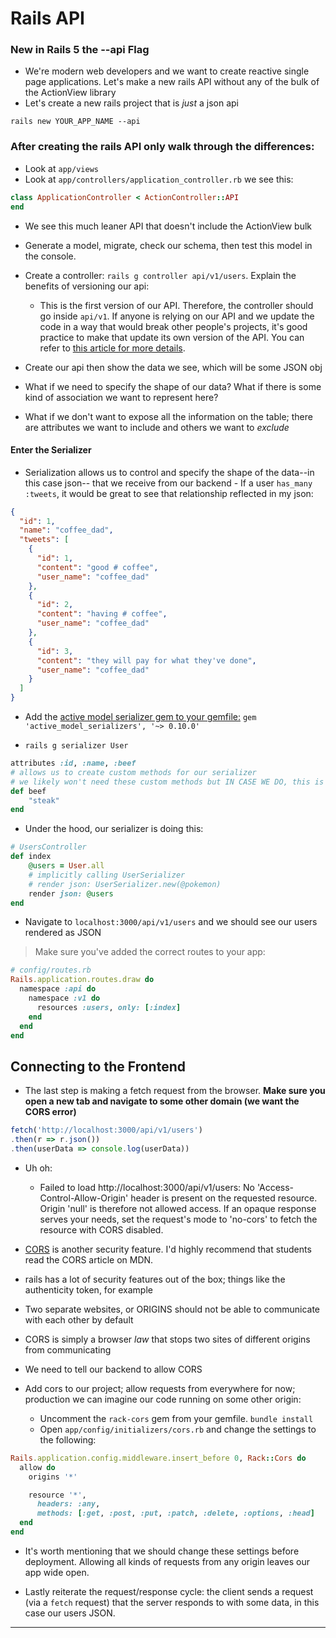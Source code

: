 # Rails API

### New in Rails 5 the --api Flag

- We're modern web developers and we want to create reactive single page applications. Let's make a new rails API
  without any of the bulk of the ActionView library
- Let's create a new rails project that is _just_ a json api

`rails new YOUR_APP_NAME --api`

### After creating the rails API only walk through the differences:

- Look at `app/views`
- Look at `app/controllers/application_controller.rb` we see this:

```ruby
class ApplicationController < ActionController::API
end
```

- We see this much leaner API that doesn't include the ActionView bulk
- Generate a model, migrate, check our schema, then test this model in the console.
- Create a controller: `rails g controller api/v1/users`. Explain the benefits of versioning our api:


  - This is the first version of our API. Therefore, the controller should go inside `api/v1`. If anyone is relying on our API and we update the code in a way that would break other people's projects, it's good practice to make that update its own version of the API. You can refer to [this article for more details](https://chriskottom.com/blog/2017/04/versioning-a-rails-api/).


- Create our api then show the data we see, which will be some JSON obj

- What if we need to specify the shape of our data? What if there is some kind of association we want to represent here?

- What if we don't want to expose all the information on the table; there are attributes we want to include and others
  we want to _exclude_

#### Enter the Serializer

- Serialization allows us to control and specify the shape of the data--in this case json-- that we receive from our
  backend - If a user `has_many :tweets`, it would be great to see that relationship reflected in my json:

```json
{
  "id": 1,
  "name": "coffee_dad",
  "tweets": [
    {
      "id": 1,
      "content": "good # coffee",
      "user_name": "coffee_dad"
    },
    {
      "id": 2,
      "content": "having # coffee",
      "user_name": "coffee_dad"
    },
    {
      "id": 3,
      "content": "they will pay for what they've done",
      "user_name": "coffee_dad"
    }
  ]
}
```

- Add the [active model serializer gem to your gemfile:][active-model-serializer-docs]
  `gem 'active_model_serializers', '~> 0.10.0'`

- `rails g serializer User`

```Ruby
attributes :id, :name, :beef
# allows us to create custom methods for our serializer
# we likely won't need these custom methods but IN CASE WE DO, this is possible
def beef
	"steak"
end
```

- Under the hood, our serializer is doing this:

```ruby
# UsersController
def index
	@users = User.all
	# implicitly calling UserSerializer
	# render json: UserSerializer.new(@pokemon)
	render json: @users
end
```

- Navigate to `localhost:3000/api/v1/users` and we should see our users rendered as JSON

> Make sure you've added the correct routes to your app:

```ruby
# config/routes.rb
Rails.application.routes.draw do
  namespace :api do
    namespace :v1 do
      resources :users, only: [:index]
    end
  end
end

```

## Connecting to the Frontend

- The last step is making a fetch request from the browser. **Make sure you open a new tab and navigate to some other domain (we want the CORS error)**

```JavaScript
fetch('http://localhost:3000/api/v1/users')
.then(r => r.json())
.then(userData => console.log(userData))
```
- Uh oh:
  - Failed to load http://localhost:3000/api/v1/users: No 'Access-Control-Allow-Origin' header is present on the requested resource. Origin 'null' is therefore not allowed access. If an opaque response serves your needs, set the request's mode to 'no-cors' to fetch the resource with CORS disabled.



- [CORS][mdn-cors] is another security feature. I'd highly recommend that students read the CORS article on MDN.
- rails has a lot of security features out of the box; things like the authenticity token, for example
- Two separate websites, or ORIGINS should not be able to communicate with each other by default
- CORS is simply a browser _law_ that stops two sites of different origins from communicating
- We need to tell our backend to allow CORS
- Add cors to our project; allow requests from everywhere for now; production we can imagine our code running on some
  other origin:

  - Uncomment the `rack-cors` gem from your gemfile. `bundle install`
  - Open `app/config/initializers/cors.rb` and change the settings to the following:

```ruby
Rails.application.config.middleware.insert_before 0, Rack::Cors do
  allow do
    origins '*'

    resource '*',
      headers: :any,
      methods: [:get, :post, :put, :patch, :delete, :options, :head]
  end
end
```

- It's worth mentioning that we should change these settings before deployment. Allowing all kinds of requests from any origin leaves our app wide open.

- Lastly reiterate the request/response cycle: the client sends a request (via a `fetch` request) that the server responds to with some data, in this case our users JSON.

---

[rails-api-docs]: http://guides.rubyonrails.org/api_app.html
[sample-vid-1-part-1]: https://www.youtube.com/watch?v=7T89p_5B4bc
[sample-vid-1-part-2]: https://www.youtube.com/watch?v=Zj-SkQGicFk
[sample-vid-2-part-1]: https://www.youtube.com/watch?v=yuXtumsPuKA
[sample-vid-2-part-2]: https://www.youtube.com/watch?v=uWO8JtApqtE
[starter-code-backend]: https://github.com/learn-co-curriculum/web-091817-zoo-keepr-backend
[starter-code-frontend]: https://github.com/learn-co-curriculum/zoo-keepr-frontend/tree/web-091817/src
[mind-blown-gif]: https://media.giphy.com/media/xT0xeJpnrWC4XWblEk/giphy.gif
[active-model-serializer-docs]: https://github.com/rails-api/active_model_serializers
[mdn-cors]: https://developer.mozilla.org/en-US/docs/Web/HTTP/CORS